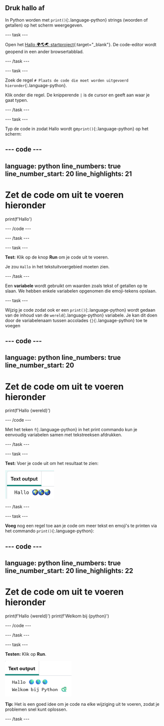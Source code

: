 ## Druk hallo af

In Python worden met `print()`{:.language-python} strings (woorden of getallen) op het scherm weergegeven.

--- task ---

Open het [Hallo 🌍🌎🌏 startproject](https://editor.raspberrypi.org/nl-NL/projects/hello-world-starter){:target="_blank"}. De code-editor wordt geopend in een ander browsertabblad.

--- /task ---

--- task ---

Zoek de regel `# Plaats de code die moet worden uitgevoerd hieronder`{:.language-python}.

Klik onder die regel. De knipperende `|` is de cursor en geeft aan waar je gaat typen.

--- /task ---

--- task ---

Typ de code in zodat Hallo wordt ge`print()`{:.language-python} op het scherm:

--- code ---
---
language: python
line_numbers: true
line_number_start: 20
line_highlights: 21
---
# Zet de code om uit te voeren hieronder
print(f'Hallo')

--- /code ---

--- /task ---

--- task ---

**Test:** Klik op de knop **Run** om je code uit te voeren.

Je zou `Hallo` in het tekstuitvoergebied moeten zien.

--- /task ---

Een **variabele** wordt gebruikt om waarden zoals tekst of getallen op te slaan. We hebben enkele variabelen opgenomen die emoji-tekens opslaan.

--- task ---

Wijzig je code zodat ook er een `print()`{:.language-python} wordt gedaan van de inhoud van de `wereld`{:.language-python} variabele. Je kan dit doen door de variabelenaam tussen accolades `{}`{:.language-python} toe te voegen


--- code ---
---
language: python
line_numbers: true
line_number_start: 20
---
# Zet de code om uit te voeren hieronder
print(f'Hallo {wereld}')

--- /code --- 

Met het teken `f`{:.language-python} in het print commando kun je eenvoudig variabelen samen met tekstreeksen afdrukken.

--- /task ---

--- task ---

**Test:** Voer je code uit om het resultaat te zien:

![De bijgewerkte regel code in het codegebied met het woord 'Hallo' gevolgd door drie emoji-werelden die worden weergegeven in het uitvoergebied.](images/run_hello_world.png)

--- /task ---

--- task ---

**Voeg** nog een regel toe aan je code om meer tekst en emoji's te printen via het commando `print()`{:.language-python}:

--- code ---
---
language: python
line_numbers: true
line_number_start: 20
line_highlights: 22
---
# Zet de code om uit te voeren hieronder
print(f'Hallo {wereld}')
print(f'Welkom bij {python}')

--- /code ---

--- /task ---

--- task ---

**Testen:** Klik op **Run**.

![De extra regel code in het codegebied met het woord 'Hallo' gevolgd door drie emoji-werelden en de woorden 'Welkom bij' gevolgd door een emoji-slang en toetsenbord in het uitvoergebied.](images/run_multiple.png)

**Tip:** Het is een goed idee om je code na elke wijziging uit te voeren, zodat je problemen snel kunt oplossen.


--- /task ---


